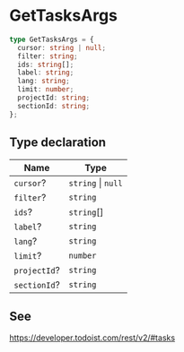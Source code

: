 # GetTasksArgs

```ts
type GetTasksArgs = {
  cursor: string | null;
  filter: string;
  ids: string[];
  label: string;
  lang: string;
  limit: number;
  projectId: string;
  sectionId: string;
};
```

## Type declaration

| Name | Type |
| ------ | ------ |
| <a id="cursor"></a> `cursor`? | `string` \| `null` |
| <a id="filter"></a> `filter`? | `string` |
| <a id="ids"></a> `ids`? | `string`[] |
| <a id="label"></a> `label`? | `string` |
| <a id="lang"></a> `lang`? | `string` |
| <a id="limit"></a> `limit`? | `number` |
| <a id="projectid"></a> `projectId`? | `string` |
| <a id="sectionid"></a> `sectionId`? | `string` |

## See

https://developer.todoist.com/rest/v2/#tasks
